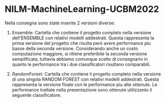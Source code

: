# NILM-MachineLearning-UCBM2022


Nella consegna sono state inserite 2 versioni diverse:

1) Ensemble: Cartella che contiene il progetto completo nella versione dell'ENSEMBLE con relativi modelli addestrati. Questa rappresenta la prima versione del progetto                che risulta però avere performance piu basse della seconda versione. Considerando anche un costo computazione maggiore, si ritiene preferibile la seconda                  versione semplificata; tuttavia abbiamo comunque scelto di consegnarlo in quanto le performance tra i due classificatori risultano comparabili.

2) RandomForest: Cartella che contiene il progetto completo nella versione di una singola RANDOM FOREST con relativi modelli addestrati. Questa rappresenta la versione                finale con le performance piu alte ottenute. Le performance trattate nella presentazione sono ottenute utilizzanto il seguente classificatore.
